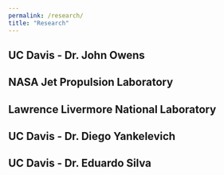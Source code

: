 ```yaml
---
permalink: /research/
title: "Research"
---
```


## UC Davis - Dr. John Owens

## NASA Jet Propulsion Laboratory

## Lawrence Livermore National Laboratory

## UC Davis - Dr. Diego Yankelevich

## UC Davis - Dr. Eduardo Silva